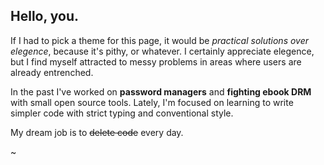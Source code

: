 ## Hello, you.

If I had to pick a theme for this page, it would be *practical solutions over elegence*, because it's pithy, or whatever.  I certainly appreciate elegence, but I find myself attracted to messy problems in areas where users are already entrenched.

In the past I've worked on **password managers** and **fighting ebook DRM** with small open source tools.  Lately, I'm focused on learning to write simpler code with strict typing and conventional style.

My dream job is to ~~delete code~~ every day.

~

